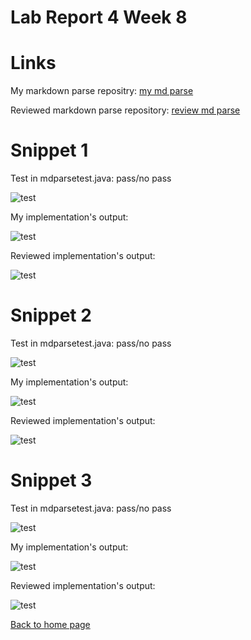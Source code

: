 # Lab Report 4 Week 8


# Links

My markdown parse repositry:
[my md parse](link.html)

Reviewed markdown parse repository:
[review md parse](/copyDirect2.png)

# Snippet 1

Test in mdparsetest.java:
pass/no pass

![test](/test1.png)

My implementation's output: 

![test](/test1.png)

Reviewed implementation's output: 

![test](/test1.png)

# Snippet 2

Test in mdparsetest.java:
pass/no pass

![test](/test1.png)

My implementation's output: 

![test](/test1.png)

Reviewed implementation's output: 

![test](/test1.png)

# Snippet 3

Test in mdparsetest.java:
pass/no pass

![test](/test1.png)

My implementation's output: 

![test](/test1.png)

Reviewed implementation's output: 

![test](/test1.png)

[Back to home page](index.html)
